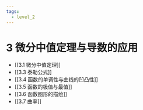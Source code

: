```yaml
---
tags:
  - level_2
---
```

# 3 微分中值定理与导数的应用

- [[3.1 微分中值定理]]
- [[3.3 泰勒公式]]
- [[3.4 函数的单调性与曲线的凹凸性]]
- [[3.5 函数的极值与最值]]
- [[3.6 函数图形的描绘]]
- [[3.7 曲率]]